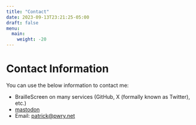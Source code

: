 ```yaml
---
title: "Contact"
date: 2023-09-13T23:21:25-05:00
draft: false
menu:
  main:
    weight: -20
---
```


# Contact Information
You can use the below information to contact me:
* BrailleScreen on many services (GitHub, X (formally known as Twitter), etc.)
* [mastodon](https://dragonscave.space/@BrailleScreen)
* Email: [patrick@pwry.net](mailto:patrick@pwry.net)
